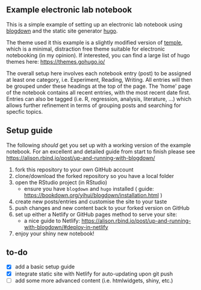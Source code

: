 ## Example electronic lab notebook

This is a simple example of setting up an electronic lab notebook using [blogdown](https://github.com/rstudio/blogdown) and the static site generator [hugo](https://gohugo.io/).

The theme used it this example is a slightly modified version of [temple](https://github.com/aos/temple), which is a minimal, distraction free theme suitable for electronic notebooking (in my opinion). If interested, you can find a large list of hugo themes here: https://themes.gohugo.io/

The overall setup here involves each notebook entry (post) to be assigned at least one category, i.e. Experiment, Reading, Writing. All entries will then be grouped under these headings at the top of the page. The 'home' page of the notebook contains all recent entries, with the most recent date first. Entries can also be tagged (i.e. R, regression, analysis, literature, ...) which allows further refinement in terms of grouping posts and searching for specfic topics.

## Setup guide

The following *should* get you set up with a working version of the example notebook. For an excellent and detailed guide from start to finish please see https://alison.rbind.io/post/up-and-running-with-blogdown/

  1. fork this repository to your own GitHub account
  2. clone/download the forked repository so you have a local folder
  3. open the RStudio project (in RStudio)  
      + ensure you have `blogdown` and `hugo` installed ( guide: https://bookdown.org/yihui/blogdown/installation.html )
  4. create new posts/entries and customise the site to your taste
  5. push changes and new content back to your forked version on GitHub
  6. set up either a Netlify or GitHub pages method to serve your site:  
      + a nice guide to Netlify: https://alison.rbind.io/post/up-and-running-with-blogdown/#deploy-in-netlify
  7. enjoy your shiny new notebook!

## to-do

- [x] add a basic setup guide
- [x] integrate static site with Netlify for auto-updating upon git push
- [ ] add some more advanced content (i.e. htmlwidgets, shiny, etc.)